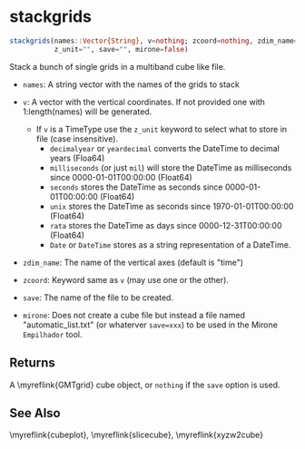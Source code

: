 # stackgrids

```julia
stackgrids(names::Vector{String}, v=nothing; zcoord=nothing, zdim_name="time",
	       z_unit="", save="", mirone=false)
```

Stack a bunch of single grids in a multiband cube like file.

- `names`: A string vector with the names of the grids to stack

- `v`: A vector with the vertical coordinates. If not provided one with 1:length(names) will be generated.
  - If `v` is a TimeType use the `z_unit` keyword to select what to store in file (case insensitive).
    - `decimalyear` or `yeardecimal` converts the DateTime to decimal years (Floa64)
    - `milliseconds` (or just `mil`) will store the DateTime as milliseconds since 0000-01-01T00:00:00 (Float64)
    - `seconds` stores the DateTime as seconds since 0000-01-01T00:00:00 (Float64)
    - `unix` stores the DateTime as seconds since 1970-01-01T00:00:00 (Float64)
    - `rata` stores the DateTime as days since 0000-12-31T00:00:00 (Float64)
    - `Date` or `DateTime` stores as a string representation of a DateTime.

- `zdim_name`: The name of the vertical axes (default is "time")

- `zcoord`: Keyword same as `v` (may use one or the other).

- `save`: The name of the file to be created.

- `mirone`: Does not create a cube file but instead a file named "automatic_list.txt" (or whaterver `save=xxx`)
   to be used in the Mirone `Empilhador` tool.

Returns
-------

A \myreflink{GMTgrid} cube object, or `nothing` if the `save` option is used.


See Also
--------

\myreflink{cubeplot}, \myreflink{slicecube}, \myreflink{xyzw2cube}
